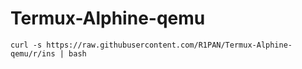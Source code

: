 # Termux-Alphine-qemu
```
curl -s https://raw.githubusercontent.com/R1PAN/Termux-Alphine-qemu/r/ins | bash
```

